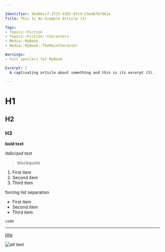 ```yaml
---

Identifier: 3b466cc7-2f23-4301-8fcd-53e487b7d61e
Title: This Is An Example Article (3)

Tags:
- Topics::Fiction
- Topics::Fiction::Characters
- Media::MyBook
- Media::MyBook::TheMainCharacter

Warnings:
- Full spoilers for MyBook

Excerpt: |
  A captivating article about something and this is its excerpt (3).

---
```



# H1
## H2
### H3

**bold text**

*italicized text*

> blockquote

1. First item
2. Second item
3. Third item

forcing list separation

- First item
- Second item
- Third item

`code`

---

[title](https://www.example.com)

![alt text](image.jpg)

